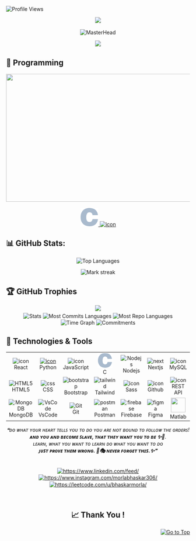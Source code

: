 ![Profile Views](https://komarev.com/ghpvc/?username=morlabhaskar&label=Profile%20views&color=0e75b6&style=flat)
<p align="center">
   <img src="https://readme-typing-svg.demolab.com?font=Roboto+Slab&color=%237E3ACE&size=35&center=true&vCenter=true&width=450&duration=1500&pause=3000&lines=Bhaskar+Morla" width="auto" height="35"/>
</p>

<p align="center" >
  <img src="https://firebasestorage.googleapis.com/v0/b/flexi-coding.appspot.com/o/dempgi7-520f8d5f-63d4-4453-8822-dbc149ae27f8.gif?alt=media&token=91c0c7b2-93c3-4029-b011-1a8703c5730d" alt="MasterHead" height="240">
</p>

<p align="center">
   <img src="https://readme-typing-svg.demolab.com?font=Roboto+Slab&color=%237E3ACE&size=35&center=true&vCenter=true&width=650&duration=3500&pause=1500&lines=Full+Stack+Developer;Frontend+Developer;ReactJS+Developer;JavaScript+Developer;Electrical+and+Electronics+Engineering" width="auto" height="30"/>
</p>


## 🔧 Programming
<a href="https://leetcode.com/BhaskarMorla/">
  <img src="https://leetcard.jacoblin.cool/BhaskarMorla?ext=contest" width="1000" height="350" />
</a>
<!--<div align="center"> -->
<!--    <h3>LeetCode Statistics:</h3> -->
  <!-- [![Bhaskar's Leetcode Stats](https://leetcard.jacoblin.cool/BhaskarMorla?ext=contest)](https://leetcode.com/BhaskarMorla/)-->
<!--</div>--> 

<p align="center">
   <a href="" target="_blank" rel="noreferrer"><img src="https://raw.githubusercontent.com/devicons/devicon/master/icons/c/c-original.svg" alt="icon" width="50" height="50"/> </a> 
   <a href="" target="_blank" rel="noreferrer"><img src="https://techstack-generator.vercel.app/python-icon.svg" alt="icon" width="50" height="50" /> </a> 
</p>

## 📊 GitHub Stats:
<p align="center">
           <img align="center" src="https://github-readme-stats.vercel.app/api/top-langs?username=morlabhaskar&hide_border=true&no-bg=true&no-                            frame=true&layout=compact&theme=transparent&hide=html,css,jupyter%20notebook,pug,jinja" alt="Top Languages"/>
</p>

<p align="center">
  <img alt="Mark streak" src="https://github-readme-streak-stats.herokuapp.com/?user=morlabhaskar&hide_border=true&theme=transparent" /> 
</p>

## 🏆 GitHub Trophies
<div align=center>
    <img src="https://github-profile-trophy.vercel.app/?username=morlabhaskar&theme=tokyonight&no-frame=true&no-bg=false&margin-w=4&row=2&column=4"/> 
</div>



<div align="center">
  <img align="center" src="http://github-profile-summary-cards.vercel.app/api/cards/stats?username=morlabhaskar&theme=transparent" height="180em" alt="Stats"/>
  <img align="center" src="http://github-profile-summary-cards.vercel.app/api/cards/most-commit-language?username=morlabhaskar&theme=transparent&exclude=html,CSS,Jupyter%20Notebook" height="180em" alt="Most Commits Languages"/>
  <img align="center" src="http://github-profile-summary-cards.vercel.app/api/cards/repos-per-language?username=morlabhaskar&theme=transparent&exclude=html,CSS,Jupyter%20Notebook" height="180em" alt="Most Repo Languages"/>
  <img align="center" src="http://github-profile-summary-cards.vercel.app/api/cards/productive-time?username=morlabhaskar&theme=transparent&utcOffset=5.30" height="180em" alt="Time Graph"/>
  <img align="center" src="http://github-profile-summary-cards.vercel.app/api/cards/profile-details?username=morlabhaskar&theme=transparent" height="180em" alt="Commitments"/>
</div>
   
## 🔧 Technologies & Tools
<table align="center">
  <tr>
    <td align="center" width="96">
        <img src="https://techstack-generator.vercel.app/react-icon.svg" alt="icon" width="40" height="40" />
      <br>React
    </td>
    <td align="center" width="96">
      <a href="https://www.python.org/">
        <img src="https://techstack-generator.vercel.app/python-icon.svg" alt="icon" width="40" height="40" />
      </a>
      <br>Python
    </td>
    <td align="center" width="96">
        <img src="https://techstack-generator.vercel.app/js-icon.svg" alt="icon" width="40" height="40" />
      <br>JavaScript
    </td>
      <td align="center" width="96">
         <img src="https://raw.githubusercontent.com/devicons/devicon/master/icons/c/c-original.svg" alt="c" width="40" height="40"/>
      <br>C
    </td>
     <td align="center" width="96">
        <img src="https://techstack-generator.vercel.app/nginx-icon.svg" width="40" height="40" alt="Nodejs" />
      <br>Nodejs
      </td>
      <td align="center" width="96">
         <img src="https://encrypted-tbn0.gstatic.com/images?q=tbn:ANd9GcQJEWCl3D1_JGj7-6OKGKIhepY1fMe3blH5_w&usqp=CAU" alt="next" width="40" height="40"/> 
      <br>Nextjs
      </td>
      <td align="center" width="96">
        <img src="https://techstack-generator.vercel.app/mysql-icon.svg" alt="icon" width="40" height="40" />
      <br>MySQL
    </td>
  </tr>
  <tr>
    <td align="center"  width="96">
        <img src="https://skillicons.dev/icons?i=html" width="40" height="40" alt="HTML5" />
      <br>HTML5
    </td>
    <td align="center" width="96">
        <img src="https://skillicons.dev/icons?i=css" width="40" height="40" alt="css" />
      <br>CSS
    </td>
    <td align="center"  width="96">
        <img src="https://skillicons.dev/icons?i=bootstrap" width="40" height="40" alt="bootstrap" />
      <br>Bootstrap
    </td>
     <td align="center" width="96">
         <img src="https://www.vectorlogo.zone/logos/tailwindcss/tailwindcss-icon.svg" alt="tailwind" width="40" height="40"/>
      <br>Tailwind
    </td>
      <td align="center" width="96">
        <img src="https://techstack-generator.vercel.app/sass-icon.svg" alt="icon" width="40" height="40" />
      <br>Sass
    </td>
     <td align="center" width="96">
        <img src="https://techstack-generator.vercel.app/github-icon.svg" alt="icon" width="40" height="40" />
      <br>Github
    </td> 
     <td align="center" width="96">
        <img src="https://techstack-generator.vercel.app/restapi-icon.svg" alt="icon" width="50" height="50" />
      <br>REST API
    </td> 
  </tr>
 <tr>
      <td align="center" width="96">
        <img src="https://skillicons.dev/icons?i=mongodb" width="40" height="40" alt="MongoDB" />
      <br>MongoDB
    </td>
            <td align="center" width="96">
        <img src="https://skillicons.dev/icons?i=vscode" width="40" height="40" alt="VsCode" />
      <br>VsCode
            </td>
    <td align="center" width="96"> 
        <img src="https://user-images.githubusercontent.com/25181517/192108372-f71d70ac-7ae6-4c0d-8395-51d8870c2ef0.png" width="40" height="40" alt="Git" />
      <br>Git
    </td>
    <td align="center" width="96"> 
        <img src="https://www.vectorlogo.zone/logos/getpostman/getpostman-icon.svg" alt="postman" width="40" height="40"/> 
      <br>Postman
    </td>
    <td align="center" width="96"> 
        <img src="https://www.vectorlogo.zone/logos/firebase/firebase-icon.svg" alt="firebase" width="40" height="40"/>
      <br>Firebase
    </td>
    <td align="center" width="96"> 
       <img src="https://www.vectorlogo.zone/logos/figma/figma-icon.svg" alt="figma" width="40" height="40"/>
      <br>Figma
    </td>
     <td align="center" width="96">
       <img src="https://encrypted-tbn0.gstatic.com/images?q=tbn:ANd9GcREL-N3kfavKUhNI0U7hH3imNeJTf2hovqw9Q&usqp=CAU" alt="" width="40" height="40"/> 
      <br>Matlab
    </td>
  
 </tr>
</table>



<div align="center">
  <i>❝ᴅᴏ ᴡʜᴀᴛ ʏᴏᴜʀ ʜᴇᴀʀᴛ ᴛᴇʟʟꜱ ʏᴏᴜ ᴛᴏ ᴅᴏ ʏᴏᴜ ᴀʀᴇ ɴᴏᴛ ʙᴏᴜɴᴅ ᴛᴏ ꜰᴏʟʟᴏᴡ ᴛʜᴇ ᴏʀᴅᴇʀꜱ!<br><b>ᴀɴᴅ ʏᴏᴜ ᴀɴᴅ ʙᴇᴄᴏᴍᴇ ꜱʟᴀᴠᴇ, ᴛʜᴀᴛ ᴛʜᴇʏ ᴡᴀɴᴛ ʏᴏᴜ ᴛᴏ ʙᴇ ✨🥷</b>.<br>ʟᴇᴀʀɴ, ᴡʜᴀᴛ ʏᴏᴜ ᴡᴀɴᴛ ᴛᴏ ʟᴇᴀʀɴ ᴅᴏ ᴡʜᴀᴛ ʏᴏᴜ ᴡᴀɴᴛ ᴛᴏ ᴅᴏ<br><b>ᴊᴜꜱᴛ ᴘʀᴏᴠᴇ ᴛʜᴇᴍ ᴡʀᴏɴɢ. 🥷🎭 ɴᴇᴠᴇʀ ꜰᴏʀɢᴇᴛ ᴛʜɪꜱ.✨</b>❞</i>
</div>
&nbsp; &nbsp; &nbsp;
<p align="center"> 
  <a href="https://www.linkedin.com/in/morlabhaskar/" target="_blank"><img align="center" src="https://raw.githubusercontent.com/rahuldkjain/github-profile-readme-generator/master/src/images/icons/Social/linked-in-alt.svg" alt="https://www.linkedin.com/feed/" height="30" width="40" /></a>
<a href="https://www.instagram.com/morlabhaskar306/" target="_blank"><img align="center" src="https://raw.githubusercontent.com/rahuldkjain/github-profile-readme-generator/master/src/images/icons/Social/instagram.svg" alt="https://www.instagram.com/morlabhaskar306/" height="30" width="40" /></a>
<a href="https://leetcode.com/u/BhaskarMorla/" target="_blank"><img align="center" src="https://raw.githubusercontent.com/rahuldkjain/github-profile-readme-generator/master/src/images/icons/Social/leet-code.svg" alt="https://leetcode.com/u/bhaskarmorla/" height="30" width="40" /></a>
</p>&nbsp; &nbsp; &nbsp;

<div align="center">
 <h2>📈 Thank You !</h2>
</div>

<p align="right"><a href="#top"><img src="https://img.shields.io/static/v1?label&message=Go+to+Top&color=0b6ab3&style=flat&logo" alt="Go to Top" /></a></p>
